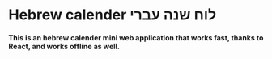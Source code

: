 # Hebrew calender לוח שנה עברי

#### This is an hebrew calender mini web application that works fast, thanks to React, and works offline as well.
